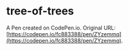 # tree-of-trees

A Pen created on CodePen.io. Original URL: [https://codepen.io/fc883388/pen/ZYzemmq](https://codepen.io/fc883388/pen/ZYzemmq).
